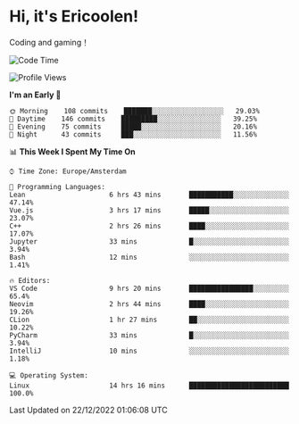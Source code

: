 # Hi, it's Ericoolen!
Coding and gaming！

<!--START_SECTION:waka-->
![Code Time](http://img.shields.io/badge/Code%20Time-588%20hrs%2052%20mins-blue)

![Profile Views](http://img.shields.io/badge/Profile%20Views-0-blue)

**I'm an Early 🐤** 

```text
🌞 Morning    108 commits    ███████░░░░░░░░░░░░░░░░░░   29.03% 
🌆 Daytime    146 commits    █████████░░░░░░░░░░░░░░░░   39.25% 
🌃 Evening    75 commits     █████░░░░░░░░░░░░░░░░░░░░   20.16% 
🌙 Night      43 commits     ███░░░░░░░░░░░░░░░░░░░░░░   11.56%

```


📊 **This Week I Spent My Time On** 

```text
⌚︎ Time Zone: Europe/Amsterdam

💬 Programming Languages: 
Lean                     6 hrs 43 mins       ███████████░░░░░░░░░░░░░░   47.14% 
Vue.js                   3 hrs 17 mins       █████░░░░░░░░░░░░░░░░░░░░   23.07% 
C++                      2 hrs 26 mins       ████░░░░░░░░░░░░░░░░░░░░░   17.07% 
Jupyter                  33 mins             █░░░░░░░░░░░░░░░░░░░░░░░░   3.94% 
Bash                     12 mins             ░░░░░░░░░░░░░░░░░░░░░░░░░   1.41%

🔥 Editors: 
VS Code                  9 hrs 20 mins       ████████████████░░░░░░░░░   65.4% 
Neovim                   2 hrs 44 mins       ████░░░░░░░░░░░░░░░░░░░░░   19.26% 
CLion                    1 hr 27 mins        ██░░░░░░░░░░░░░░░░░░░░░░░   10.22% 
PyCharm                  33 mins             █░░░░░░░░░░░░░░░░░░░░░░░░   3.94% 
IntelliJ                 10 mins             ░░░░░░░░░░░░░░░░░░░░░░░░░   1.18%

💻 Operating System: 
Linux                    14 hrs 16 mins      █████████████████████████   100.0%

```


 Last Updated on 22/12/2022 01:06:08 UTC
<!--END_SECTION:waka-->

